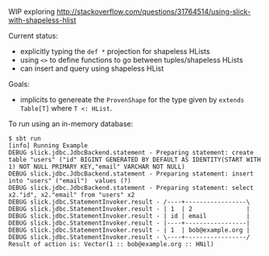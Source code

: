 WIP exploring http://stackoverflow.com/questions/31764514/using-slick-with-shapeless-hlist

Current status:

- explicitly typing the `def *` projection for shapeless HLists
- using `<>` to define functions to go between tuples/shapeless HLists
- can insert and query using shapeless HList

Goals:

- implicits to genereate the `ProvenShape` for the type given by `extends Table[T]` where `T <: HList`.

To run using an in-memory database:

```
$ sbt run
[info] Running Example
DEBUG slick.jdbc.JdbcBackend.statement - Preparing statement: create table "users" ("id" BIGINT GENERATED BY DEFAULT AS IDENTITY(START WITH 1) NOT NULL PRIMARY KEY,"email" VARCHAR NOT NULL)
DEBUG slick.jdbc.JdbcBackend.statement - Preparing statement: insert into "users" ("email")  values (?)
DEBUG slick.jdbc.JdbcBackend.statement - Preparing statement: select x2."id", x2."email" from "users" x2
DEBUG slick.jdbc.StatementInvoker.result - /----+-----------------\
DEBUG slick.jdbc.StatementInvoker.result - | 1  | 2               |
DEBUG slick.jdbc.StatementInvoker.result - | id | email           |
DEBUG slick.jdbc.StatementInvoker.result - |----+-----------------|
DEBUG slick.jdbc.StatementInvoker.result - | 1  | bob@example.org |
DEBUG slick.jdbc.StatementInvoker.result - \----+-----------------/
Result of action is: Vector(1 :: bob@example.org :: HNil)
```






